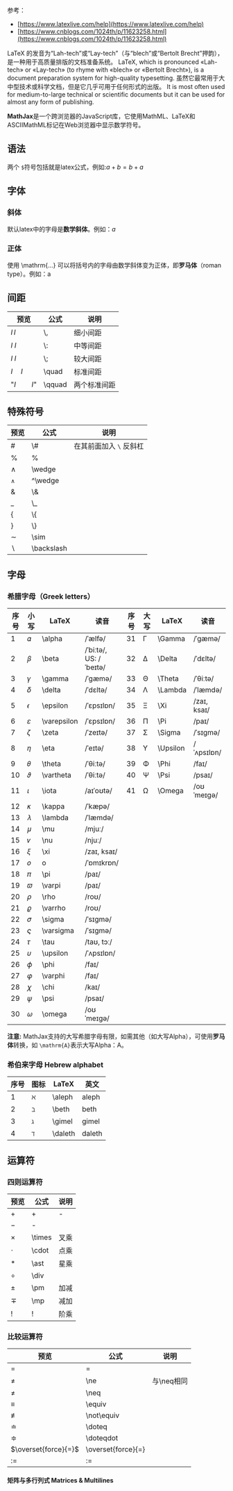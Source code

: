 参考：

- [https://www.latexlive.com/help](https://www.latexlive.com/help)
- [https://www.cnblogs.com/1024th/p/11623258.html](https://www.cnblogs.com/1024th/p/11623258.html) 

LaTeX 的发音为“Lah-tech”或“Lay-tech”（与“blech”或“Bertolt Brecht”押韵），是一种用于高质量排版的文档准备系统。
LaTeX, which is pronounced «Lah-tech» or «Lay-tech» (to rhyme with «blech» or «Bertolt Brecht»), is a document preparation system for high-quality typesetting.
虽然它最常用于大中型技术或科学文档，但是它几乎可用于任何形式的出版。
It is most often used for medium-to-large technical or scientific documents but it can be used for almost any form of publishing.

**MathJax**是一个跨浏览器的JavaScript库，它使用MathML、LaTeX和ASCIIMathML标记在Web浏览器中显示数学符号。


## 语法

两个 `$`符号包括就是latex公式，例如:$a+b=b+a$

## 字体

### 斜体

默认latex中的字母是**数学斜体**。例如：$a$

### 正体

 使用 \\mathrm{...} 可以将括号内的字母由数学斜体变为正体，即**罗马体**（roman type）。例如：$\mathrm{a}$

## 间距

| 预览            | 公式     | 说明     |
| ------------- | ------ | ------ |
| $I\,I$        | \\,    | 细小间距   |
| $I\:I$        | \\:    | 中等间距   |
| $I\;I$        | \\;    | 较大间距   |
| $I\quad I$    | \quad  | 标准间距   |
| "$I\qquad I$" | \qquad | 两个标准间距 |

## 特殊符号

| 预览           | 公式       | 说明                       |
| -------------- | ---------- | -------------------------- |
| $\#$         | \\#        | 在其前面加入 `\` 反斜杠 |
| $\%$         | $\%$     |                            |
| $\wedge$     | \wedge     |                            |
| $^\wedge$    | ^\wedge    |                            |
| $\&$         | \\&        |                            |
| $\_$         | \\_        |                            |
| $\{$         | \\{        |                            |
| $\}$         | \\}        |                            |
| $\sim$       | \sim       |                            |
| $\backslash$ | \backslash |                            |
## 字母
### 希腊字母（Greek letters）

| 序号  | 小写  | LaTeX       | 读音                     | 序号  | 大写  | LaTeX    | 读音          |
| --- | --- | ----------- | ---------------------- | --- | --- | -------- | ----------- |
| 1   | 𝛼  | \alpha      | /ˈælfə/                | 31  | Γ   | \Gamma   | /ˈɡæmə/     |
| 2   | 𝛽  | \beta       | /ˈbiːtə/, US: /ˈbeɪtə/ | 32  | Δ   | \Delta   | /ˈdɛltə/    |
| 3   | 𝛾  | \gamma      | /ˈɡæmə/                | 33  | Θ   | \Theta   | /ˈθiːtə/    |
| 4   | 𝛿  | \delta      | /ˈdɛltə/               | 34  | Λ   | \Lambda  | /ˈlæmdə/    |
| 5   | 𝜖  | \epsilon    | /ˈɛpsɪlɒn/             | 35  | Ξ   | \Xi      | /zaɪ, ksaɪ/ |
| 6   | 𝜀  | \varepsilon | /ˈɛpsɪlɒn/             | 36  | Π   | \Pi      | /paɪ/       |
| 7   | 𝜁  | \zeta       | /ˈzeɪtə/               | 37  | Σ   | \Sigma   | /ˈsɪɡmə/    |
| 8   | 𝜂  | \eta        | /ˈeɪtə/                | 38  | Υ   | \Upsilon | /ˈʌpsɪlɒn/  |
| 9   | 𝜃  | \theta      | /ˈθiːtə/               | 39  | Φ   | \Phi     | /faɪ/       |
| 10  | 𝜗  | \vartheta   | /ˈθiːtə/               | 40  | Ψ   | \Psi     | /psaɪ/      |
| 11  | 𝜄  | \iota       | /aɪˈoʊtə/              | 41  | Ω   | \Omega   | /oʊˈmeɪɡə/  |
| 12  | 𝜅  | \kappa      | /ˈkæpə/                |     |     |          |             |
| 13  | 𝜆  | \lambda     | /ˈlæmdə/               |     |     |          |             |
| 14  | 𝜇  | \mu         | /mjuː/                 |     |     |          |             |
| 15  | 𝜈  | \nu         | /njuː/                 |     |     |          |             |
| 16  | 𝜉  | \xi         | /zaɪ, ksaɪ/            |     |     |          |             |
| 17  | 𝑜  | o           | /ˈɒmɪkrɒn/             |     |     |          |             |
| 18  | 𝜋  | \pi         | /paɪ/                  |     |     |          |             |
| 19  | 𝜛  | \varpi      | /paɪ/                  |     |     |          |             |
| 20  | 𝜌  | \rho        | /roʊ/                  |     |     |          |             |
| 21  | 𝜚  | \varrho     | /roʊ/                  |     |     |          |             |
| 22  | 𝜎  | \sigma      | /ˈsɪɡmə/               |     |     |          |             |
| 23  | 𝜍  | \varsigma   | /ˈsɪɡmə/               |     |     |          |             |
| 24  | 𝜏  | \tau        | /taʊ, tɔː/             |     |     |          |             |
| 25  | 𝜐  | \upsilon    | /ˈʌpsɪlɒn/             |     |     |          |             |
| 26  | 𝜙  | \phi        | /faɪ/                  |     |     |          |             |
| 27  | 𝜑  | \varphi     | /faɪ/                  |     |     |          |             |
| 28  | 𝜒  | \chi        | /kaɪ/                  |     |     |          |             |
| 29  | 𝜓  | \psi        | /psaɪ/                 |     |     |          |             |
| 30  | 𝜔  | \omega      | /oʊˈmeɪɡə/             |     |     |          |             |

**注意:** MathJax支持的大写希腊字母有限，如需其他（如大写Alpha），可使用**罗马体**转换，如 `\mathrm{A}`表示大写Alpha：A。

### 希伯来字母 Hebrew alphabet

|序号|图标|LaTeX|英文|
|---|---|---|---|
|1|ℵ|\aleph|aleph|
|2|ℶ|\beth|beth|
|3|ℷ|\gimel|gimel|
|4|ℸ|\daleth|daleth|

## 运算符

### 四则运算符

| 预览       | 公式   | 说明 |
| ---------- | ------ | ---- |
| $+$      | +      | -    |
| $-$      | -      |      |
| $\times$ | \times | 叉乘 |
| $\cdot$  | \cdot  | 点乘 |
| $\ast$   | \ast   | 星乘 |
| $\div$   | \div   |      |
| $\pm$    | \pm    | 加减 |
| $\mp$    | \mp    | 减加 |
| $!$      | !      | 阶乘 |

### 比较运算符

| 预览                   | 公式                 | 说明      |
| -------------------- | ------------------ | ------- |
| $=$                  | =                  |         |
| $\ne$                | \ne                | 与\neq相同 |
| $\neq$               | \neq               |         |
| $\equiv$             | \equiv             |         |
| $\not\equiv$         | \not\equiv         |         |
| $\doteq$             | \doteq             |         |
| $\doteqdot$          | \doteqdot          |         |
| $\overset{force}{=}$ | \overset{force}{=} |         |
| $:=$                 | :=                 |         |
 


#### 矩阵与多行列式 Matrices & Multilines
 